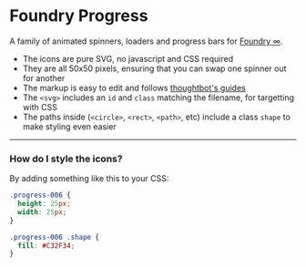 Foundry Progress
===============

A family of animated spinners, loaders and progress bars for [Foundry ∞](https://github.com/thoughtbot/foundry).

- The icons are pure SVG, no javascript and CSS required
- They are all 50x50 pixels, ensuring that you can swap one spinner out for another
- The markup is easy to edit and follows [thoughtbot's guides](http://github.com/thoughtbot/guides)
- The `<svg>` includes an `id` and `class` matching the filename, for targetting with CSS
- The paths inside (`<circle>`, `<rect>`, `<path>`, etc) include a class `shape` to make styling even easier

---

### How do I style the icons?

By adding something like this to your CSS:
```css
.progress-006 {
  height: 25px;
  width: 25px;
}

.progress-006 .shape {
  fill: #C32F34;
}
```
